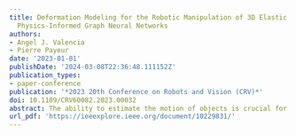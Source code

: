 ```yaml
---
title: Deformation Modeling for the Robotic Manipulation of 3D Elastic Objects Using
  Physics-Informed Graph Neural Networks
authors:
- Angel J. Valencia
- Pierre Payeur
date: '2023-01-01'
publishDate: '2024-03-08T22:36:48.111152Z'
publication_types:
- paper-conference
publication: '*2023 20th Conference on Robots and Vision (CRV)*'
doi: 10.1109/CRV60082.2023.00032
abstract: The ability to estimate the motion of objects is crucial for robotic agents to act and interact in their environments. This is particularly challenging for non-rigid objects, as they exhibit complex dynamics with large degrees of freedom. This work presents a methodology to learn deformation models of 3D elastic objects based on graph networks. Our approach exploits physical reasoning by introducing soft constraints into the loss function during training. We evaluate the proposed method in a simulation framework developed for robotic manipulation tasks. Results show that such a physics-informed model is able to predict more accurate object motions with less data than a purely data-driven based model.
url_pdf: 'https://ieeexplore.ieee.org/document/10229831/'
---
```

